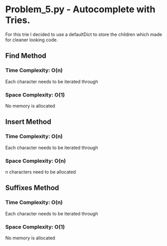# Problem_5.py - Autocomplete with Tries.

For this trie I decided to use a defaultDict to store the children which made for cleaner looking code.

## Find Method
### Time Complexity: O(n)

Each character needs to be iterated through

### Space Complexity: O(1)

No memory is allocated

## Insert Method
### Time Complexity: O(n)

Each character needs to be iterated through

### Space Complexity: O(n)

n characters need to be allocated

## Suffixes Method
### Time Complexity: O(n)

Each character needs to be iterated through

### Space Complexity: O(1)

No memory is allocated